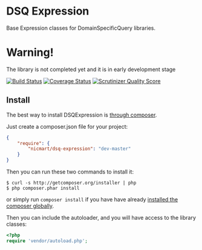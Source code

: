 # DSQ Expression

Base Expression classes for DomainSpecificQuery libraries.

# Warning!

The library is not completed yet and it is in early development stage

[![Build Status](https://travis-ci.org/nicmart/DSQExpression.png)](https://travis-ci.org/nicmart/DSQExpression)
[![Coverage Status](https://coveralls.io/repos/nicmart/DSQExpression/badge.png)](https://coveralls.io/r/nicmart/DSQExpression)
[![Scrutinizer Quality Score](https://scrutinizer-ci.com/g/nicmart/DSQExpression/badges/quality-score.png?s=5b6a889703391063c942d3a29d8caca6d917b1b3)](https://scrutinizer-ci.com/g/nicmart/DSQExpression/)
## Install

The best way to install DSQExpression is [through composer](http://getcomposer.org).

Just create a composer.json file for your project:

```JSON
{
    "require": {
        "nicmart/dsq-expression": "dev-master"
    }
}
```

Then you can run these two commands to install it:

    $ curl -s http://getcomposer.org/installer | php
    $ php composer.phar install

or simply run `composer install` if you have have already [installed the composer globally](http://getcomposer.org/doc/00-intro.md#globally).

Then you can include the autoloader, and you will have access to the library classes:

```php
<?php
require 'vendor/autoload.php';
```
